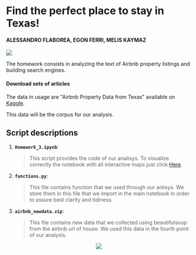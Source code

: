 # Find the perfect place to stay in Texas!

#### ALESSANDRO FLABOREA, EGON FERRI, MELIS KAYMAZ


![](map.PNG?raw=true)


The homework consists in analyzing the text of Airbnb property listings and building  search engines.

#### Download sets of articles

The data in usage are "Airbnb Property Data from Texas" available on [Kaggle](https://www.kaggle.com/PromptCloudHQ/airbnb-property-data-from-texas).

This data will be the corpus for our analysis.
## Script descriptions

1. __`Homework_3.ipynb`__: 
	> This script provides the code of our analisys. To visualize correctly the notebook with all interactive maps just click [Here](https://nbviewer.jupyter.org/github/aleflabo/ADM-HW_10/blob/master/Homework_3.ipynb).
2. __`functions.py`__: 
	> This file contains function that we used through our anlisys. We store them in this file that we import in the main notebook in order to assure best clarity and tidiness.
3. __`airbnb_newdata.zip`__: 
	> This file contains new data that we collected using beautifulsoup from the airbnb url of house. We used this data in the fourth point of our analysis.
    
<p align="center">
<img src="https://i.pinimg.com/originals/b2/1f/b2/b21fb2b3efd83692a42bff8e05db92f1.png">
</p>
